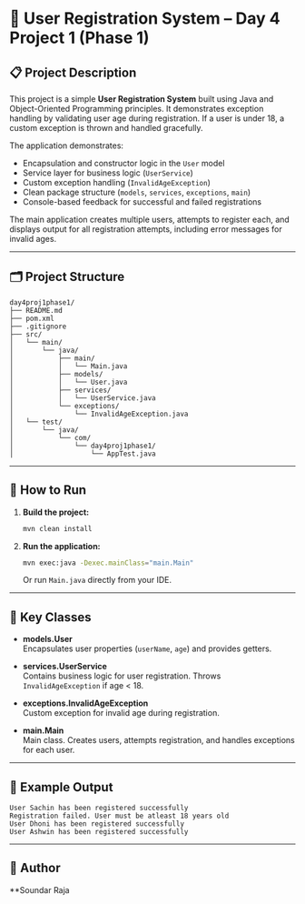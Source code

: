 # 📝 User Registration System – Day 4 Project 1 (Phase 1)

## 📋 Project Description

This project is a simple **User Registration System** built using Java and Object-Oriented Programming principles. It demonstrates exception handling by validating user age during registration. If a user is under 18, a custom exception is thrown and handled gracefully.

The application demonstrates:
- Encapsulation and constructor logic in the `User` model
- Service layer for business logic (`UserService`)
- Custom exception handling (`InvalidAgeException`)
- Clean package structure (`models`, `services`, `exceptions`, `main`)
- Console-based feedback for successful and failed registrations

The main application creates multiple users, attempts to register each, and displays output for all registration attempts, including error messages for invalid ages.

---

## 🗂️ Project Structure

```
day4proj1phase1/
├── README.md
├── pom.xml
├── .gitignore
├── src/
│   └── main/
│       └── java/
│           ├── main/
│           │   └── Main.java
│           ├── models/
│           │   └── User.java
│           ├── services/
│           │   └── UserService.java
│           └── exceptions/
│               └── InvalidAgeException.java
│   └── test/
│       └── java/
│           └── com/
│               └── day4proj1phase1/
│                   └── AppTest.java
```

---

## 🚀 How to Run

1. **Build the project:**
   ```bash
   mvn clean install
   ```
2. **Run the application:**
   ```bash
   mvn exec:java -Dexec.mainClass="main.Main"
   ```
   Or run `Main.java` directly from your IDE.

---

## 🧩 Key Classes

- **models.User**  
  Encapsulates user properties (`userName`, `age`) and provides getters.

- **services.UserService**  
  Contains business logic for user registration. Throws `InvalidAgeException` if age < 18.

- **exceptions.InvalidAgeException**  
  Custom exception for invalid age during registration.

- **main.Main**  
  Main class. Creates users, attempts registration, and handles exceptions for each user.

---

## 📝 Example Output

```
User Sachin has been registered successfully
Registration failed. User must be atleast 18 years old
User Dhoni has been registered successfully
User Ashwin has been registered successfully
```

---

## 👤 Author

**Soundar Raja